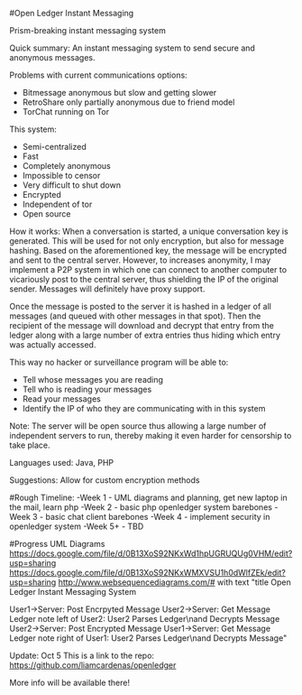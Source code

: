 #Open Ledger Instant Messaging

Prism-breaking instant messaging system

Quick summary: An instant messaging system to send secure and anonymous messages.

Problems with current communications options:
- Bitmessage anonymous but slow and getting slower
- RetroShare only partially anonymous due to friend model
- TorChat running on Tor

This system:
- Semi-centralized
- Fast
- Completely anonymous
- Impossible to censor
- Very difficult to shut down
- Encrypted
- Independent of tor
- Open source

How it works:
When a conversation is started, a unique conversation key is generated. This will be used for not only encryption, but also for message hashing. Based on the aforementioned key, the message will be encrypted and sent to the central server. However, to increases anonymity, I may implement a P2P system in which one can connect to another computer to vicariously post to the central server, thus shielding the IP of the original sender. Messages will definitely have proxy support.

Once the message is posted to the server it is hashed in a ledger of all messages (and queued with other messages in that spot). Then the recipient of the message will download and decrypt that entry from the ledger along with a large number of extra entries thus hiding which entry was actually accessed.

This way no hacker or surveillance program will be able to:
- Tell whose messages you are reading
- Tell who is reading your messages
- Read your messages
- Identify the IP of who they are communicating with in this system

Note: The server will be open source thus allowing a large number of independent servers to run, thereby making it even harder for censorship to take place.

Languages used: Java, PHP

Suggestions: Allow for custom encryption methods

#Rough Timeline:
-Week 1 - UML diagrams and planning, get new laptop in the mail, learn php
-Week 2 - basic php openledger system barebones
-Week 3 - basic chat client barebones
-Week 4 - implement security in openledger system
-Week 5+ - TBD

#Progress
UML Diagrams
https://docs.google.com/file/d/0B13XoS92NKxWd1hpUGRUQUg0VHM/edit?usp=sharing
https://docs.google.com/file/d/0B13XoS92NKxWMXVSU1h0dWlfZEk/edit?usp=sharing
http://www.websequencediagrams.com/# with text "title Open Ledger Instant Messaging System

User1->Server: Post Encrpyted Message
User2->Server: Get Message Ledger
note left of User2: User2 Parses Ledger\nand Decrypts Message
User2->Server: Post Encrypted Message
User1->Server: Get Message Ledger
note right of User1: User2 Parses Ledger\nand Decrypts Message"

Update: Oct 5
This is a link to the repo:
https://github.com/liamcardenas/openledger

More info will be available there!
